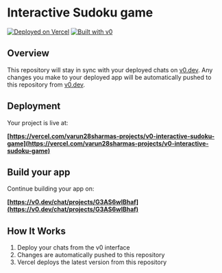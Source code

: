 # Interactive Sudoku game


[![Deployed on Vercel](https://img.shields.io/badge/Deployed%20on-Vercel-black?style=for-the-badge&logo=vercel)](https://vercel.com/varun28sharmas-projects/v0-interactive-sudoku-game)
[![Built with v0](https://img.shields.io/badge/Built%20with-v0.dev-black?style=for-the-badge)](https://v0.dev/chat/projects/G3AS6wlBhaf)

## Overview

This repository will stay in sync with your deployed chats on [v0.dev](https://v0.dev).
Any changes you make to your deployed app will be automatically pushed to this repository from [v0.dev](https://v0.dev).

## Deployment

Your project is live at:

**[https://vercel.com/varun28sharmas-projects/v0-interactive-sudoku-game](https://vercel.com/varun28sharmas-projects/v0-interactive-sudoku-game)**

## Build your app

Continue building your app on:

**[https://v0.dev/chat/projects/G3AS6wlBhaf](https://v0.dev/chat/projects/G3AS6wlBhaf)**

## How It Works


1. Deploy your chats from the v0 interface
2. Changes are automatically pushed to this repository
3. Vercel deploys the latest version from this repository
